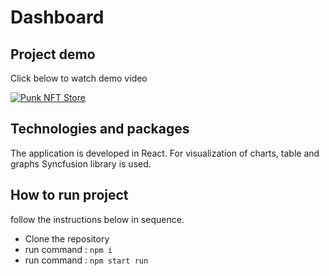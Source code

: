 # Dashboard

## Project demo

Click below to watch demo video

<p align="center">

[![Punk NFT Store](https://img.youtube.com/vi/fB9aL4KTL_I/0.jpg)](https://www.youtube.com/watch?v=fB9aL4KTL_I)

</p>

## Technologies and packages

The application is developed in React. For visualization of charts, table and graphs Syncfusion library is used.

## How to run project

follow the instructions below in sequence.

- Clone the repository
- run command : `npm i`
- run command : `npm start run`

